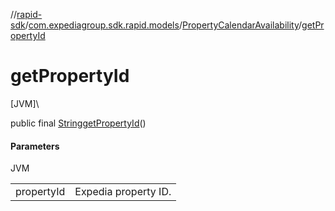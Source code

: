 //[rapid-sdk](../../../index.md)/[com.expediagroup.sdk.rapid.models](../index.md)/[PropertyCalendarAvailability](index.md)/[getPropertyId](get-property-id.md)

# getPropertyId

[JVM]\

public final [String](https://docs.oracle.com/javase/8/docs/api/java/lang/String.html)[getPropertyId](get-property-id.md)()

#### Parameters

JVM

| | |
|---|---|
| propertyId | Expedia property ID. |

